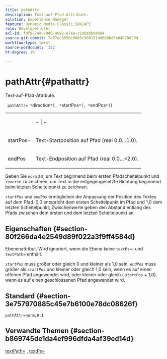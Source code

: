 ```yaml
---
title: pathAttr
description: Text-auf-Pfad-Attribute.
solution: Experience Manager
feature: Dynamic Media Classic,SDK/API
role: Developer,User
exl-id: fdf9274a-70d0-4692-a7a9-c108abb9ab84
source-git-commit: 7a07ec9550c0685c908191dd6806d5b84678820d
workflow-type: tm+mt
source-wordcount: '152'
ht-degree: 1%

---
```


# pathAttr{#pathattr}

Text-auf-Pfad-Attribute.

` pathAttr= *`direction`*[, *`startPos`*[, *`endPos`*]]`

<table id="simpletable_EC76095316AF4F07B1DDCC0D72B814CF"> 
 <tr class="strow"> 
  <td class="stentry"> <p> </span> <span class="varname"> </p> </td> 
  <td class="stentry"> <p> <span class="codeph">-</span> | <span class="codeph">-</span> </p> </td> 
 </tr> 
 <tr class="strow"> 
  <td class="stentry"> <p> <span class="varname"> startPos-</span> </p> </td> 
  <td class="stentry"> <p>Text-Startposition auf Pfad (real 0.0…1.0). </p> </td> 
 </tr> 
 <tr class="strow"> 
  <td class="stentry"> <p> <span class="varname"> endPos </span> </p> </td> 
  <td class="stentry"> <p>Text-Endposition auf Pfad (real 0.0…&lt;2.0). </p> </td> 
 </tr> 
</table>

Geben Sie `norm` an, um Text beginnend beim ersten Pfadscheitelpunkt und `reverse` zu zeichnen, um Text in die entgegengesetzte Richtung beginnend beim letzten Scheitelpunkt zu zeichnen.

*`startPos`* und *`endPos`* ermöglichen die Anpassung der Position des Textes auf dem Pfad. 0,0 entspricht dem ersten Scheitelpunkt im Pfad und 1,0 dem letzten Scheitelpunkt; Zwischenwerte geben den Abstand entlang des Pfads zwischen dem ersten und dem letzten Scheitelpunkt an.

## Eigenschaften {#section-80f266da4e2549d89f022a3f9ff4584d}

Ebenenattribut. Wird ignoriert, wenn die Ebene keine `textPs=`- und `textPath=` enthält.

*`startPos`* muss größer oder gleich 0 und kleiner als 1,0 sein. *`endPos`* muss größer als *`startPos`* und kleiner oder gleich 1,0 sein, wenn es auf einen offenen Pfad angewendet wird, oder kleiner oder gleich ( *`startPos`* + 1,0), wenn es auf einen geschlossenen Pfad angewendet wird.

## Standard {#section-3e757970885c45e7b6100e78dc08626f}

`pathAttr=norm,0,1`

## Verwandte Themen {#section-b869745de1da4ef996dfda4af39ed14d}

[textPath=](../../../../../is-api/http-ref/image-serving-api-ref/c-http-protocol-reference/c-command-reference/r-textpath.md#reference-b09cc0902dff4725bdb54d5da4076ccd) , [textPs=](../../../../../is-api/http-ref/image-serving-api-ref/c-http-protocol-reference/c-command-reference/r-textps.md#reference-4209a2a6169f44278da2647cfb0cd767)
